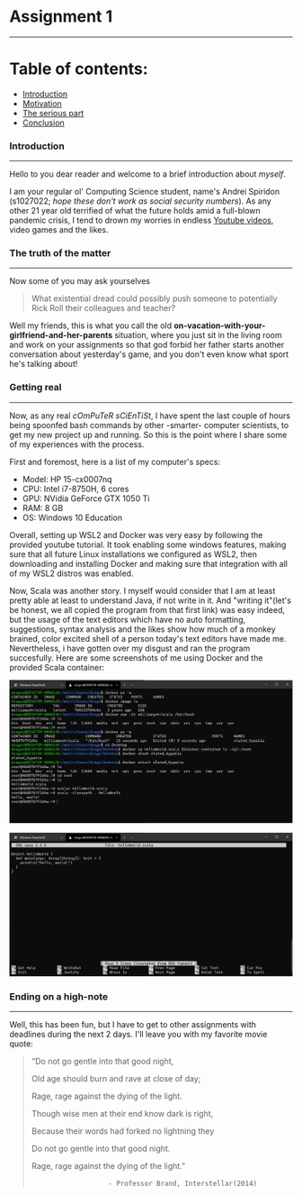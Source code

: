 # Assignment 1
---

# Table of contents:
  * [Introduction](#introduction)
  * [Motivation](#the-truth-of-the-matter)
  * [The serious part](#getting-real)
  * [Conclusion](#ending-on-a-high-note)




### Introduction
---

Hello to you dear reader and welcome to a brief introduction about _myself_.

I am your regular ol' Computing Science student, name's Andrei Spiridon (s1027022; _hope these don't work as social security numbers_). As any other 21 year old terrified of what the future holds amid a full-blown pandemic crisis, I tend to drown my worries in endless [Youtube videos](https://www.youtube.com/watch?v=dQw4w9WgXcQ), video games and the likes.

### The truth of the matter
---

Now some of you may ask yourselves

> What existential dread could possibly push someone to potentially Rick Roll their colleagues and teacher?

Well my friends, this is what you call the old **on-vacation-with-your-girlfriend-and-her-parents** situation, where you just sit in the living room and work on your assignments so that god forbid her father starts another conversation about yesterday's game, and you don't even know what sport he's talking about!
 
### Getting real
---

Now, as any real _cOmPuTeR sCiEnTiSt_, I have spent the last couple of hours being spoonfed bash commands by other -smarter- computer scientists, to get my new project up and running. So this is the point where I share some of my experiences with the process.

First and foremost, here is a list of my computer's specs:
  * Model: HP 15-cx0007nq
  * CPU: Intel i7-8750H, 6 cores
  * GPU: NVidia GeForce GTX 1050 Ti
  * RAM: 8 GB
  * OS: Windows 10 Education

Overall, setting up WSL2 and Docker was very easy by following the provided youtube tutorial. It took enabling some windows features, making sure that all future Linux installations we configured as WSL2, then downloading and installing Docker and making sure that integration with all of my WSL2 distros was enabled.

Now, Scala was another story. I myself would consider that I am at least pretty able at least to understand Java, if not write in it. And "writing it"(let's be honest, we all copied the program from that first link) was easy indeed, but the usage of the text editors which have no auto formatting, suggestions, syntax analysis and the likes show how much of a monkey brained, color excited shell of a person today's text editors have made me. Nevertheless, i have gotten over my disgust and ran the program succesfully. Here are some screenshots of me using Docker and the provided Scala container:

![Docker example](Docker_example.PNG)

![Nano editor](nano_editor.PNG)


### Ending on a high-note
---

Well, this has been fun, but I have to get to other assignments with deadlines during the next 2 days. I'll leave you with my favorite movie quote:

>“Do not go gentle into that good night,
>
>Old age should burn and rave at close of day;
>
>Rage, rage against the dying of the light.
>
>Though wise men at their end know dark is right,
>
>Because their words had forked no lightning they
>
>Do not go gentle into that good night.
>
>Rage, rage against the dying of the light.”
>
>                        - Professor Brand, Interstellar(2014)
